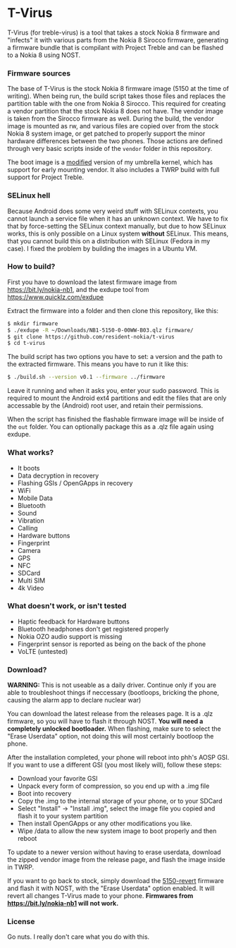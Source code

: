 # T-Virus
T-Virus (for treble-virus) is a tool that takes a stock Nokia 8 firmware
and "infects" it with various parts from the Nokia 8 Sirocco firmware, generating 
a firmware bundle that is compilant with Project Treble and can be flashed to a 
Nokia 8 using NOST.

### Firmware sources
The base of T-Virus is the stock Nokia 8 firmware image (5150 at the time of
writing). When being run, the build script takes those files and replaces the 
partition table with the one from Nokia 8 Sirocco. This required for creating
a vendor partition that the stock Nokia 8 does not have. The vendor image is taken
from the Sirocco firmware as well. During the build, the vendor image is mounted
as rw, and various files are copied over from the stock Nokia 8 system image, or
get patched to properly support the minor hardware differences between the two
phones. Those actions are defined through very basic scripts inside of the 
`vendor` folder in this repository.

The boot image is a [modified](https://github.com/resident-nokia/umbrella/tree/treble)
version of my umbrella kernel, which has support for early mounting vendor. It
also includes a TWRP build with full support for Project Treble.

### SELinux hell
Because Android does some very weird stuff with SELinux contexts, you cannot
launch a service file when it has an unknown context. We have to fix that by
force-setting the SELinux context manually, but due to how SELinux works, this
is only possible on a Linux system **without** SELinux. This means, that you
cannot build this on a distribution with SELinux (Fedora in my case). I
fixed the problem by building the images in a Ubuntu VM.

### How to build?
First you have to download the latest firmware image from 
https://bit.ly/nokia-nb1, and the exdupe tool from https://www.quicklz.com/exdupe

Extract the firmware into a folder and then clone this repository, like this:
```bash
$ mkdir firmware
$ ./exdupe -R ~/Downloads/NB1-5150-0-00WW-B03.qlz firmware/
$ git clone https://github.com/resident-nokia/t-virus
$ cd t-virus
```

The build script has two options you have to set: a version and the path to
the extracted firmware. This means you have to run it like this:
```bash
$ ./build.sh --version v0.1 --firmware ../firmware
```

Leave it running and when it asks you, enter your sudo password. This is required
to mount the Android ext4 partitions and edit the files that are only accessable by
the (Android) root user, and retain their permissions.

When the script has finished the flashable firmware image will be inside of the
`out` folder. You can optionally package this as a .qlz file again using exdupe.

### What works?
* It boots
* Data decryption in recovery
* Flashing GSIs / OpenGApps in recovery
* WiFi
* Mobile Data
* Bluetooth
* Sound
* Vibration
* Calling
* Hardware buttons
* Fingerprint
* Camera
* GPS
* NFC
* SDCard
* Multi SIM
* 4k Video

### What doesn't work, or isn't tested
* Haptic feedback for Hardware buttons
* Bluetooth headphones don't get registered properly
* Nokia OZO audio support is missing
* Fingerprint sensor is reported as being on the back of the phone
* VoLTE (untested)

### Download?
**WARNING:** This is not useable as a daily driver. Continue only if you are 
able to troubleshoot things if neccessary (bootloops, bricking the phone, 
causing the alarm app to declare nuclear war)

You can download the latest release from the releases page. It is a .qlz
firmware, so you will have to flash it through NOST. **You will need a completely 
unlocked bootloader.** When flashing, make sure to select the "Erase Userdata" 
option, not doing this will most certainly bootloop the phone.

After the installation completed, your phone will reboot into phh's AOSP GSI.
If you want to use a different GSI (you most likely will), follow these steps:
* Download your favorite GSI
* Unpack every form of compression, so you end up with a .img file
* Boot into recovery
* Copy the .img to the internal storage of your phone, or to your SDCard
* Select "Install" -> "Install .img", select the image file you copied and flash
 it to your system partition
* Then install OpenGApps or any other modifications you like.
* Wipe /data to allow the new system image to boot properly and then reboot

To update to a newer version without having to erase userdata, download the 
zipped vendor image from the release page, and flash the image inside in TWRP.

If you want to go back to stock, simply download the 
[5150-revert](https://github.com/resident-nokia/t-virus/releases/tag/5150-revert) 
firmware and flash it with NOST, with the "Erase Userdata" option enabled. 
It will revert all changes T-Virus made to your phone. **Firmwares from 
https://bit.ly/nokia-nb1 will not work.** 

### License
Go nuts. I really don't care what you do with this.
